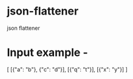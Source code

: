 # json-flattener
json flattener


# Input example - 
[
[{"a": "b"}, {"c": "d"}],
[{"q": "t"}],
[{"x": "y"}]
]